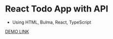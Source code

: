 # React Todo App with API
- Using HTML, Bulma, React, TypeScript

[DEMO LINK](https://basdiana.github.io/todo-app/)
